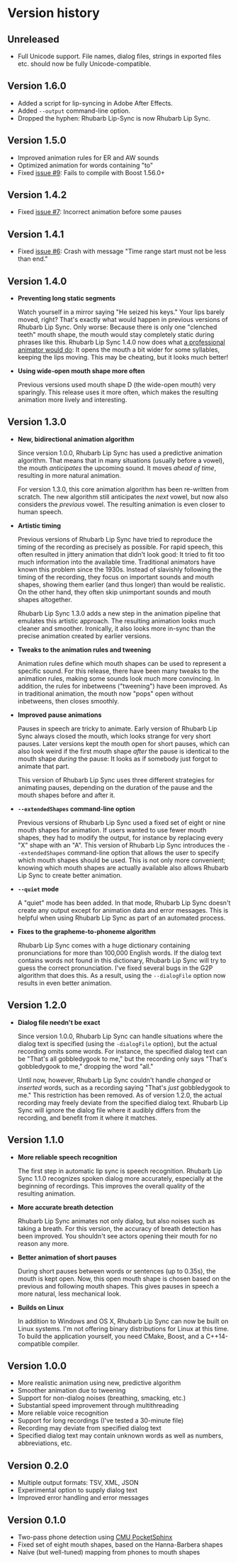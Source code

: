 # Version history

## Unreleased

* Full Unicode support. File names, dialog files, strings in exported files etc. should now be fully Unicode-compatible.

## Version 1.6.0

* Added a script for lip-syncing in Adobe After Effects.
* Added `--output` command-line option.
* Dropped the hyphen: Rhubarb Lip-Sync is now Rhubarb Lip Sync.

## Version 1.5.0

* Improved animation rules for ER and AW sounds
* Optimized animation for words containing "to"
* Fixed [issue #9](https://github.com/DanielSWolf/rhubarb-lip-sync/issues/9): Fails to compile with Boost 1.56.0+

## Version 1.4.2

* Fixed [issue #7](https://github.com/DanielSWolf/rhubarb-lip-sync/issues/7): Incorrect animation before some pauses

## Version 1.4.1

* Fixed [issue #6](https://github.com/DanielSWolf/rhubarb-lip-sync/issues/6): Crash with message "Time range start must not be less than end."

## Version 1.4.0

* **Preventing long static segments**

  Watch yourself in a mirror saying "He seized his keys." Your lips barely moved, right? That's exactly what would happen in previous versions of Rhubarb Lip Sync. Only worse: Because there is only one "clenched teeth" mouth shape, the mouth would stay completely static during phrases like this. Rhubarb Lip Sync 1.4.0 now does what [a professional animator would do](http://animateducated.blogspot.de/2016/10/lip-sync-animation-2.html?showComment=1478861729702#c2940729096183546458): It opens the mouth a bit wider for some syllables, keeping the lips moving. This may be cheating, but it looks much better!

* **Using wide-open mouth shape more often**

  Previous versions used mouth shape D (the wide-open mouth) very sparingly. This release uses it more often, which makes the resulting animation more lively and interesting.

## Version 1.3.0

* **New, bidirectional animation algorithm**

  Since version 1.0.0, Rhubarb Lip Sync has used a predictive animation algorithm. That means that in many situations (usually before a vowel), the mouth *anticipates* the upcoming sound. It moves *ahead of time*, resulting in more natural animation.

  For version 1.3.0, this core animation algorithm has been re-written from scratch. The new algorithm still anticipates the *next* vowel, but now also considers the *previous* vowel. The resulting animation is even closer to human speech.

* **Artistic timing**

  Previous versions of Rhubarb Lip Sync have tried to reproduce the timing of the recording as precisely as possible. For rapid speech, this often resulted in jittery animation that didn't look good: It tried to fit too much information into the available time. Traditional animators have known this problem since the 1930s. Instead of slavishly following the timing of the recording, they focus on important sounds and mouth shapes, showing them earlier (and thus longer) than would be realistic. On the other hand, they often skip unimportant sounds and mouth shapes altogether.

  Rhubarb Lip Sync 1.3.0 adds a new step in the animation pipeline that emulates this artistic approach. The resulting animation looks much cleaner and smoother. Ironically, it also looks more in-sync than the precise animation created by earlier versions.

* **Tweaks to the animation rules and tweening**

  Animation rules define which mouth shapes can be used to represent a specific sound. For this release, there have been many tweaks to the animation rules, making some sounds look much more convincing. In addition, the rules for inbetweens ("tweening") have been improved. As in traditional animation, the mouth now "pops" open without inbetweens, then closes smoothly.

* **Improved pause animations**

  Pauses in speech are tricky to animate. Early version of Rhubarb Lip Sync always closed the mouth, which looks strange for very short pauses. Later versions kept the mouth open for short pauses, which can also look weird if the first mouth shape *after* the pause is identical to the mouth shape *during* the pause: It looks as if somebody just forgot to animate that part.

  This version of Rhubarb Lip Sync uses three different strategies for animating pauses, depending on the duration of the pause and the mouth shapes before and after it.

* **`--extendedShapes` command-line option**

  Previous versions of Rhubarb Lip Sync used a fixed set of eight or nine mouth shapes for animation. If users wanted to use fewer mouth shapes, they had to modify the output, for instance by replacing every "X" shape with an "A". This version of Rhubarb Lip Sync introduces the `--extendedShapes` command-line option that allows the user to specify which mouth shapes should be used. This is not only more convenient; knowing which mouth shapes are actually available also allows Rhubarb Lip Sync to create better animation.

* **`--quiet` mode**

  A "quiet" mode has been added. In that mode, Rhubarb Lip Sync doesn't create any output except for animation data and error messages. This is helpful when using Rhubarb Lip Sync as part of an automated process.

* **Fixes to the grapheme-to-phoneme algorithm**

  Rhubarb Lip Sync comes with a huge dictionary containing pronunciations for more than 100,000 English words. If the dialog text contains words not found in this dictionary, Rhubarb Lip Sync will try to guess the correct pronunciation. I've fixed several bugs in the G2P algorithm that does this. As a result, using the `--dialogFile` option now results in even better animation.

## Version 1.2.0

* **Dialog file needn't be exact**

  Since version 1.0.0, Rhubarb Lip Sync can handle situations where the dialog text is specified (using the `-dialogFile` option), but the actual recording omits some words. For instance, the specified dialog text can be "That's all gobbledygook to me," but the recording only says "That's gobbledygook to me," dropping the word "all."

  Until now, however, Rhubarb Lip Sync couldn't handle *changed* or *inserted* words, such as a recording saying "That's *just* gobbledygook to me." This restriction has been removed. As of version 1.2.0, the actual recording may freely deviate from the specified dialog text. Rhubarb Lip Sync will ignore the dialog file where it audibly differs from the recording, and benefit from it where it matches. 

## Version 1.1.0

* **More reliable speech recognition**

  The first step in automatic lip sync is speech recognition.
  Rhubarb Lip Sync 1.1.0 recognizes spoken dialog more accurately, especially at the beginning of recordings.
  This improves the overall quality of the resulting animation.

* **More accurate breath detection**

  Rhubarb Lip Sync animates not only dialog, but also noises such as taking a breath.
  For this version, the accuracy of breath detection has been improved.
  You shouldn't see actors opening their mouth for no reason any more.

* **Better animation of short pauses**

  During short pauses between words or sentences (up to 0.35s), the mouth is kept open.
  Now, this open mouth shape is chosen based on the previous and following mouth shapes.
  This gives pauses in speech a more natural, less mechanical look.

* **Builds on Linux**

  In addition to Windows and OS X, Rhubarb Lip Sync can now be built on Linux systems.
  I'm not offering binary distributions for Linux at this time.
  To build the application yourself, you need CMake, Boost, and a C++14-compatible compiler.

## Version 1.0.0

* More realistic animation using new, predictive algorithm
* Smoother animation due to tweening
* Support for non-dialog noises (breathing, smacking, etc.)
* Substantial speed improvement through multithreading
* More reliable voice recognition
* Support for long recordings (I've tested a 30-minute file)
* Recording may deviate from specified dialog text
* Specified dialog text may contain unknown words as well as numbers, abbreviations, etc.

## Version 0.2.0

* Multiple output formats: TSV, XML, JSON
* Experimental option to supply dialog text
* Improved error handling and error messages

## Version 0.1.0

* Two-pass phone detection using [CMU PocketSphinx](http://cmusphinx.sourceforge.net/)
* Fixed set of eight mouth shapes, based on the Hanna-Barbera shapes
* Naive (but well-tuned) mapping from phones to mouth shapes

